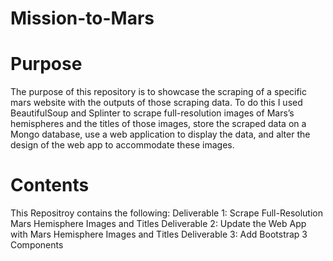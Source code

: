 # Mission-to-Mars

# Purpose

The purpose of this repository is to showcase the scraping of a specific mars website with the outputs of those scraping data. 
To do this I used BeautifulSoup and Splinter to scrape full-resolution images of Mars’s hemispheres and the titles of those images, store the scraped data on a Mongo database, use a web application to display the data, and alter the design of the web app to accommodate these images.

# Contents
This Repositroy contains the following:
    Deliverable 1: Scrape Full-Resolution Mars Hemisphere Images and Titles
    Deliverable 2: Update the Web App with Mars Hemisphere Images and Titles
    Deliverable 3: Add Bootstrap 3 Components
